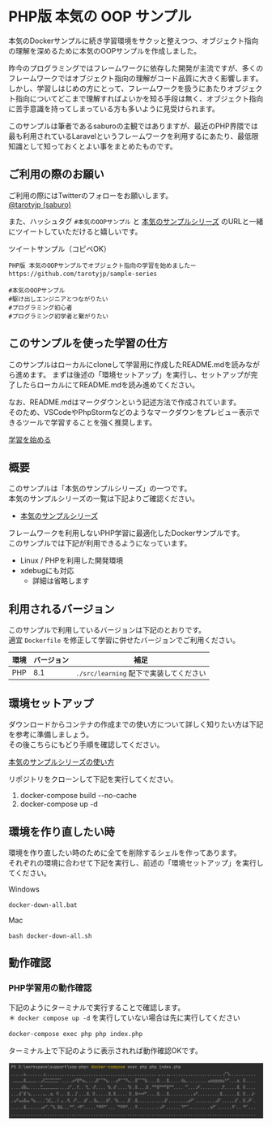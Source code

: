 # PHP版 本気の OOP サンプル

本気のDockerサンプルに続き学習環境をサクッと整えつつ、オブジェクト指向の理解を深めるために本気のOOPサンプルを作成しました。

昨今のプログラミングではフレームワークに依存した開発が主流ですが、多くのフレームワークではオブジェクト指向の理解がコード品質に大きく影響します。
しかし、学習しはじめの方にとって、フレームワークを扱うにあたりオブジェクト指向についてどこまで理解すればよいかを知る手段は無く、オブジェクト指向に苦手意識を持ってしまっている方も多いように見受けられます。

このサンプルは筆者であるsaburoの主観ではありますが、最近のPHP界隈では最も利用されているLaravelというフレームワークを利用するにあたり、最低限知識として知っておくとよい事をまとめたものです。

## ご利用の際のお願い

ご利用の際にはTwitterのフォローをお願いします。  
[@tarotyjp (saburo)](https://twitter.com/tarotyjp)

また、ハッシュタグ `#本気のOOPサンプル` と [本気のサンプルシリーズ](https://github.com/tarotyjp/sample-series) のURLと一緒にツイートしていただけると嬉しいです。

ツイートサンプル（コピペOK）

```text
PHP版 本気のOOPサンプルでオブジェクト指向の学習を始めましたー
https://github.com/tarotyjp/sample-series

#本気のOOPサンプル
#駆け出しエンジニアとつながりたい 
#プログラミング初心者 
#プログラミング初学者と繋がりたい 
```

## このサンプルを使った学習の仕方

このサンプルはローカルにcloneして学習用に作成したREADME.mdを読みながら進めます。
まずは後述の「環境セットアップ」を実行し、セットアップが完了したらローカルにてREADME.mdを読み進めてください。

なお、README.mdはマークダウンという記述方法で作成されています。  
そのため、VSCodeやPhpStormなどのようなマークダウンをプレビュー表示できるツールで学習することを強く推奨します。

[学習を始める](src/README.md)

## 概要

このサンプルは「本気のサンプルシリーズ」の一つです。  
本気のサンプルシリーズの一覧は下記よりご確認ください。

- [本気のサンプルシリーズ](https://github.com/tarotyjp/sample-series)

フレームワークを利用しないPHP学習に最適化したDockerサンプルです。  
このサンプルでは下記が利用できるようになっています。

- Linux / PHPを利用した開発環境
- xdebugにも対応
    - 詳細は省略します

## 利用されるバージョン

このサンプルで利用しているバージョンは下記のとおりです。  
適宜 `Dockerfile` を修正して学習に併せたバージョンでご利用ください。

| 環境    | バージョン | 補足                                 |
|-------|-------|------------------------------------|
| PHP   | 8.1   | `./src/learning` 配下で実装してください       |

## 環境セットアップ

ダウンロードからコンテナの作成までの使い方について詳しく知りたい方は下記を参考に準備しましょう。  
その後こちらにもどり手順を確認してください。

[本気のサンプルシリーズの使い方](https://github.com/tarotyjp/sample-series/blob/main/manuals/download-docker.md)

リポジトリをクローンして下記を実行してください。

1. docker-compose build --no-cache
2. docker-compose up -d

## 環境を作り直したい時

環境を作り直したい時のために全てを削除するシェルを作ってあります。  
それぞれの環境に合わせて下記を実行し、前述の「環境セットアップ」を実行してください。

Windows

```
docker-down-all.bat
```

Mac

```
bash docker-down-all.sh
```

## 動作確認

### PHP学習用の動作確認

下記のようにターミナルで実行することで確認します。    
＊ `docker compose up -d` を実行していない場合は先に実行してください

```bash
docker-compose exec php php index.php
```

ターミナル上で下記のように表示されれば動作確認OKです。  

![PHP動作確認](images/confirm_php.png)
